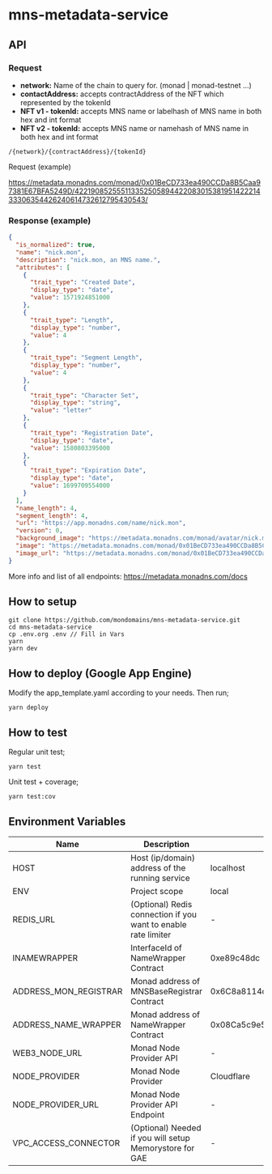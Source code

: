 # mns-metadata-service

## API

### Request
- __network:__ Name of the chain to query for. (monad | monad-testnet ...)
- __contactAddress:__ accepts contractAddress of the NFT which represented by the tokenId
- __NFT v1 - tokenId:__ accepts MNS name or labelhash of MNS name in both hex and int format
- __NFT v2 - tokenId:__ accepts MNS name or namehash of MNS name in both hex and int format

```
/{network}/{contractAddress}/{tokenId}
```

Request (example)

https://metadata.monadns.com/monad/0x01BeCD733ea490CCDa8B5Caa97381E67BFA5249D/42219085255511335250589442208301538195142221433306354426240614732612795430543/

### Response (example)

```json
{
  "is_normalized": true,
  "name": "nick.mon",
  "description": "nick.mon, an MNS name.",
  "attributes": [
    {
      "trait_type": "Created Date",
      "display_type": "date",
      "value": 1571924851000
    },
    {
      "trait_type": "Length",
      "display_type": "number",
      "value": 4
    },
    {
      "trait_type": "Segment Length",
      "display_type": "number",
      "value": 4
    },
    {
      "trait_type": "Character Set",
      "display_type": "string",
      "value": "letter"
    },
    {
      "trait_type": "Registration Date",
      "display_type": "date",
      "value": 1580803395000
    },
    {
      "trait_type": "Expiration Date",
      "display_type": "date",
      "value": 1699709554000
    }
  ],
  "name_length": 4,
  "segment_length": 4,
  "url": "https://app.monadns.com/name/nick.mon",
  "version": 0,
  "background_image": "https://metadata.monadns.com/monad/avatar/nick.mon",
  "image": "https://metadata.monadns.com/monad/0x01BeCD733ea490CCDa8B5Caa97381E67BFA5249D/0x5d5727cb0fb76e4944eafb88ec9a3cf0b3c9025a4b2f947729137c5d7f84f68f/image",
  "image_url": "https://metadata.monadns.com/monad/0x01BeCD733ea490CCDa8B5Caa97381E67BFA5249D/0x5d5727cb0fb76e4944eafb88ec9a3cf0b3c9025a4b2f947729137c5d7f84f68f/image"
}

```

More info and list of all endpoints: https://metadata.monadns.com/docs


## How to setup

```
git clone https://github.com/mondomains/mns-metadata-service.git
cd mns-metadata-service
cp .env.org .env // Fill in Vars
yarn
yarn dev
```


## How to deploy (Google App Engine)

Modify the app_template.yaml according to your needs. Then run;

```
yarn deploy
```


## How to test

Regular unit test;
```
yarn test
```

Unit test + coverage;
```
yarn test:cov
```


## Environment Variables

| Name | Description | Default value | Options |
| ---- | ----------- | ------------- | ------- |
| HOST | Host (ip/domain) address of the running service | localhost | - | No |
| ENV | Project scope | local | local/prod |
| REDIS_URL | (Optional) Redis connection if you want to enable rate limiter | - | - |
| INAMEWRAPPER | InterfaceId of NameWrapper Contract | 0xe89c48dc | - |
| ADDRESS_MON_REGISTRAR | Monad address of MNSBaseRegistrar Contract | 0x6C8a8114dA4EED8A2662B4069418e574411A5540 | - |
| ADDRESS_NAME_WRAPPER | Monad address of NameWrapper Contract | 0x08Ca5c9e59d6Fc12BAb8DBa50825DaE57BBa9932 | - |
| WEB3_NODE_URL | Monad Node Provider API | - | - |
| NODE_PROVIDER | Monad Node Provider | Cloudflare | Cloudflare/Google/Infura/Local |
| NODE_PROVIDER_URL | Monad Node Provider API Endpoint | - | - |
| VPC_ACCESS_CONNECTOR | (Optional) Needed if you will setup Memorystore for GAE | - | - |
